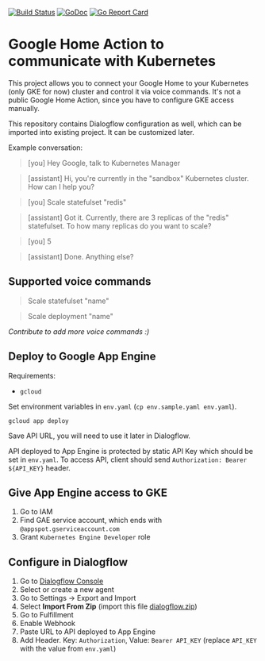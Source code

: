 [![Build Status](https://travis-ci.org/plutov/google-home-k8s.svg?branch=master)](https://travis-ci.org/plutov/google-home-k8s) [![GoDoc](https://godoc.org/github.com/plutov/google-home-k8s?status.svg)](https://godoc.org/github.com/plutov/google-home-k8s) [![Go Report Card](https://goreportcard.com/badge/github.com/plutov/google-home-k8s)](https://goreportcard.com/report/github.com/plutov/google-home-k8s)

# Google Home Action to communicate with Kubernetes

This project allows you to connect your Google Home to your Kubernetes (only GKE for now) cluster and control it via voice commands. It's not a public Google Home Action, since you have to configure GKE access manually.

This repository contains Dialogflow configuration as well, which can be imported into existing project. It can be customized later.

Example conversation:

> [you] Hey Google, talk to Kubernetes Manager

> [assistant] Hi, you're currently in the "sandbox" Kubernetes cluster. How can I help you?

> [you] Scale statefulset "redis"

> [assistant] Got it. Currently, there are 3 replicas of the "redis" statefulset. To how many replicas do you want to scale?

> [you] 5

> [assistant] Done. Anything else?

## Supported voice commands

> Scale statefulset "name"

> Scale deployment "name"

*Contribute to add more voice commands :)*

## Deploy to Google App Engine

Requirements:
- `gcloud`

Set environment variables in `env.yaml` (`cp env.sample.yaml env.yaml`).

```
gcloud app deploy
```

Save API URL, you will need to use it later in Dialogflow.

API deployed to App Engine is protected by static API Key which should be set in `env.yaml`. To access API, client should send `Authorization: Bearer ${API_KEY}` header.

## Give App Engine access to GKE

1. Go to IAM
2. Find GAE service account, which ends with `@appspot.gserviceaccount.com`
3. Grant `Kubernetes Engine Developer` role

## Configure in Dialogflow

1. Go to [Dialogflow Console](https://console.dialogflow.com/)
2. Select or create a new agent
3. Go to Settings -> Export and Import
4. Select **Import From Zip** (import this file [dialogflow.zip](https://raw.githubusercontent.com/plutov/google-home-k8s/master/dialogflow.zip))
5. Go to Fulfillment
6. Enable Webhook
7. Paste URL to API deployed to App Engine
8. Add Header. Key: `Authorization`, Value: `Bearer API_KEY` (replace `API_KEY` with the value from `env.yaml`)
